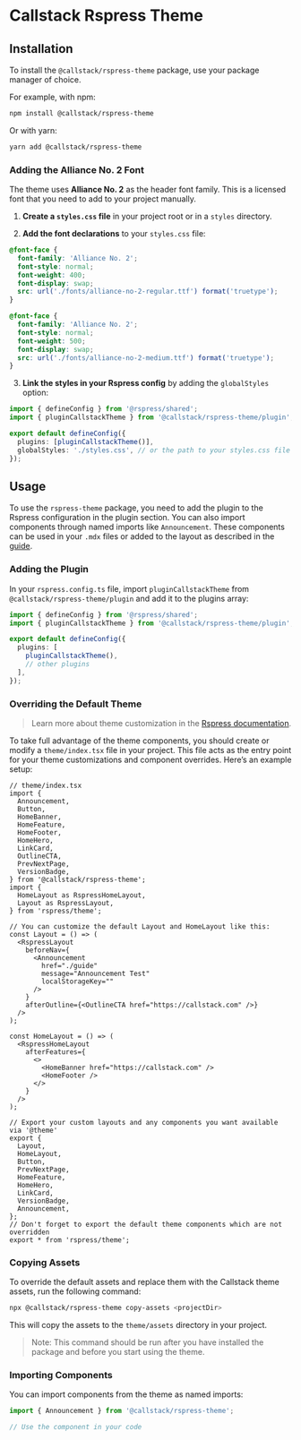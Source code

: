 # Callstack Rspress Theme

## Installation

To install the `@callstack/rspress-theme` package, use your package manager of choice.

For example, with npm:

```bash
npm install @callstack/rspress-theme
```

Or with yarn:

```bash
yarn add @callstack/rspress-theme
```

### Adding the Alliance No. 2 Font

The theme uses **Alliance No. 2** as the header font family. This is a licensed font that you need to add to your project manually.

1. **Create a `styles.css` file** in your project root or in a `styles` directory.

2. **Add the font declarations** to your `styles.css` file:

```css
@font-face {
  font-family: 'Alliance No. 2';
  font-style: normal;
  font-weight: 400;
  font-display: swap;
  src: url('./fonts/alliance-no-2-regular.ttf') format('truetype');
}

@font-face {
  font-family: 'Alliance No. 2';
  font-style: normal;
  font-weight: 500;
  font-display: swap;
  src: url('./fonts/alliance-no-2-medium.ttf') format('truetype');
}
```

3. **Link the styles in your Rspress config** by adding the `globalStyles` option:

```ts
import { defineConfig } from '@rspress/shared';
import { pluginCallstackTheme } from '@callstack/rspress-theme/plugin';

export default defineConfig({
  plugins: [pluginCallstackTheme()],
  globalStyles: './styles.css', // or the path to your styles.css file
});
```

## Usage

To use the `rspress-theme` package, you need to add the plugin to the Rspress configuration in the plugin section. You can also import components through named imports like `Announcement`. These components can be used in your `.mdx` files or added to the layout as described in the [guide](https://rspress.dev/guide/advanced/custom-theme#extensions-based-on-the-default-theme).

### Adding the Plugin

In your `rspress.config.ts` file, import `pluginCallstackTheme` from `@callstack/rspress-theme/plugin` and add it to the plugins array:

```ts
import { defineConfig } from '@rspress/shared';
import { pluginCallstackTheme } from '@callstack/rspress-theme/plugin';

export default defineConfig({
  plugins: [
    pluginCallstackTheme(),
    // other plugins
  ],
});
```

### Overriding the Default Theme

> Learn more about theme customization in the [Rspress documentation](https://v2.rspress.rs/guide/advanced/custom-theme#extensions-based-on-the-default-theme).

To take full advantage of the theme components, you should create or modify a `theme/index.tsx` file in your project. This file acts as the entry point for your theme customizations and component overrides. Here’s an example setup:

```tsx
// theme/index.tsx
import {
  Announcement,
  Button,
  HomeBanner,
  HomeFeature,
  HomeFooter,
  HomeHero,
  LinkCard,
  OutlineCTA,
  PrevNextPage,
  VersionBadge,
} from '@callstack/rspress-theme';
import {
  HomeLayout as RspressHomeLayout,
  Layout as RspressLayout,
} from 'rspress/theme';

// You can customize the default Layout and HomeLayout like this:
const Layout = () => (
  <RspressLayout
    beforeNav={
      <Announcement
        href="./guide"
        message="Announcement Test"
        localStorageKey=""
      />
    }
    afterOutline={<OutlineCTA href="https://callstack.com" />}
  />
);

const HomeLayout = () => (
  <RspressHomeLayout
    afterFeatures={
      <>
        <HomeBanner href="https://callstack.com" />
        <HomeFooter />
      </>
    }
  />
);

// Export your custom layouts and any components you want available via '@theme'
export {
  Layout,
  HomeLayout,
  Button,
  PrevNextPage,
  HomeFeature,
  HomeHero,
  LinkCard,
  VersionBadge,
  Announcement,
};
// Don't forget to export the default theme components which are not overridden
export * from 'rspress/theme';
```

### Copying Assets

To override the default assets and replace them with the Callstack theme assets, run the following command:

```bash
npx @callstack/rspress-theme copy-assets <projectDir>
```

This will copy the assets to the `theme/assets` directory in your project.

> Note: This command should be run after you have installed the package and before you start using the theme.

### Importing Components

You can import components from the theme as named imports:

```ts
import { Announcement } from '@callstack/rspress-theme';

// Use the component in your code
```
